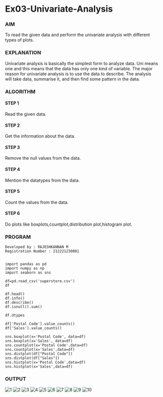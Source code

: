 # Ex03-Univariate-Analysis
### AIM
To read the given data and perform the univariate analysis with different types of plots.

### EXPLANATION

Univariate analysis is basically the simplest form to analyze data. Uni means one and this means that the data has only one kind of variable. The major reason for univariate analysis is to use the data to describe. The analysis will take data, summarise it, and then find some pattern in the data.

### ALGORITHM

#### STEP 1

Read the given data.

#### STEP 2

Get the information about the data.

#### STEP 3

Remove the null values from the data.

#### STEP 4

Mention the datatypes from the data.

#### STEP 5

Count the values from the data.

#### STEP 6

Do plots like boxplots,countplot,distribution plot,histogram plot.

### PROGRAM
```
Developed by : RAJESHKANNAN M
Registration Number : 212221230081


import pandas as pd
import numpy as np
import seaborn as sns

df=pd.read_csv('superstore.csv')
df

df.head()
df.info()
df.describe()
df.isnull().sum()

df.dtypes

df['Postal Code'].value_counts()
df['Sales'].value_counts()

sns.boxplot(x='Postal Code', data=df)
sns.boxplot(x='Sales', data=df)
sns.countplot(x='Postal Code',data=df)
sns.countplot(x='Sales',data=df)
sns.distplot(df["Postal Code"])
sns.distplot(df["Sales"])
sns.histplot(x='Postal Code',data=df)
sns.histplot(x='Sales',data=df)

```

### OUTPUT

![1](https://user-images.githubusercontent.com/93901857/192136689-99626a01-a2a6-47ea-934f-4e81004b4cf4.jpg)
![2](https://user-images.githubusercontent.com/93901857/192136693-50277ced-0c09-4252-af6b-09ad86424a20.jpg)
![3](https://user-images.githubusercontent.com/93901857/192136694-c593b920-460b-4541-a2cf-6ef16c320cf8.jpg)
![4](https://user-images.githubusercontent.com/93901857/192136696-bc05d30f-a9a3-4947-899f-2c1f15a3b590.jpg)
![5](https://user-images.githubusercontent.com/93901857/192136697-6eb24c0a-1c88-4fdf-9e3a-c620d32a7ae5.jpg)
![6](https://user-images.githubusercontent.com/93901857/192136698-6d55f071-cbdc-40b1-95ad-2fae502559f0.jpg)
![7](https://user-images.githubusercontent.com/93901857/192136699-59cfc6e0-09d3-4200-b86d-a5b11381f765.jpg)
![8](https://user-images.githubusercontent.com/93901857/192136700-efdfcbe1-dc70-4a18-93eb-3e333dc0d2f6.jpg)
![9](https://user-images.githubusercontent.com/93901857/192136701-f25355d2-6c90-47fb-bd29-c86009739dc1.jpg)
![10](https://user-images.githubusercontent.com/93901857/192136703-305bdee4-39d3-4094-9d2c-265591a5bf7a.jpg)